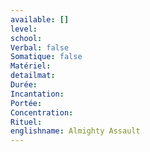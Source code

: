 ```yaml
---
available: []
level: 
school: 
Verbal: false
Somatique: false
Matériel: 
detailmat: 
Durée: 
Incantation: 
Portée: 
Concentration: 
Rituel: 
englishname: Almighty Assault
---
```


